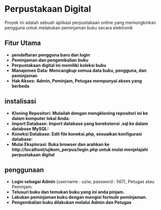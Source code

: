 # **Perpustakaan Digital**

Proyek ini adalah sebuah aplikasi perpustakaan online yang memungkinkan pengguna untuk melakukan peminjaman buku secara elektronik
## Fitur Utama
- **pendaftaran pengguna baru dan login**
- **Peminjaman dan pengembalian buku**
- **Perpustakaan digital ini memiliki koleksi buku**
- **Manajemen Data: Mencangkup semua data buku, pengguna, dan peminjaman**
- **Hak Akses: Admin, Peminjam, Petugas mempunyai akses yang berbeda**

## instalisasi
- **Kloning Repositori: Mulailah dengan mengkloning repositori ini ke dalam komputer lokal Anda:**
- **Import Database: Import database yang berekstensi .sql ke dalam database MySQL:**
- **Koneksi Database: Edit file koneksi.php, sesuaikan konfigurasi database:**
- **Mulai Eksplorasi: Buka browser dan arahkan ke http://localhost/ujikom_perpus/login.php untuk mulai menjelajahi perpustakaan digital**

## penggunaan

- **Login sebagai Admin** (username : uziw, password : 567), Petugas atau Peminjam.
- **Telusuri buku dan temukan buku yang ini anda pinjam.**
- **Lakukan peminjaman buku dengan mengisi formulir peminjaman.**
- **Pengembalian buku dilakukan melalui Admin dan Petugas**
